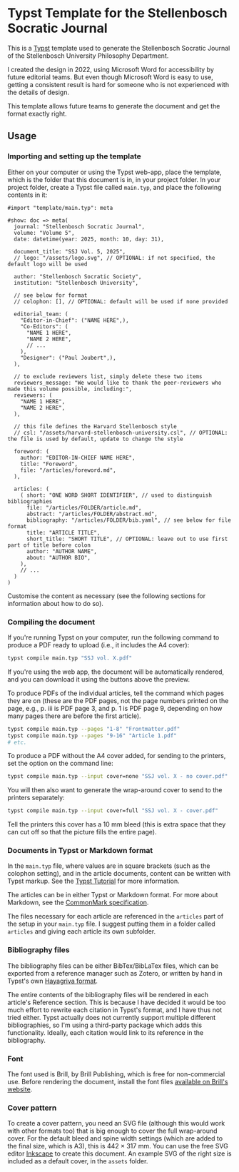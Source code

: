 # Typst Template for the Stellenbosch Socratic Journal

This is a [Typst](https://typst.app) template used to generate the Stellenbosch Socratic Journal of the Stellenbosch University Philosophy Department.

I created the design in 2022, using Microsoft Word for accessibility by future editorial teams. But even though Microsoft Word is easy to use, getting a consistent result is hard for someone who is not experienced with the details of design.

This template allows future teams to generate the document and get the format exactly right.

## Usage

### Importing and setting up the template

Either on your computer or using the Typst web-app, place the template, which is the folder that this document is in, in your project folder. In your project folder, create a Typst file called `main.typ`, and place the following contents in it:

```typ
#import "template/main.typ": meta

#show: doc => meta(
  journal: "Stellenbosch Socratic Journal",
  volume: "Volume 5",
  date: datetime(year: 2025, month: 10, day: 31),

  document_title: "SSJ Vol. 5, 2025",
  // logo: "/assets/logo.svg", // OPTIONAL: if not specified, the default logo will be used

  author: "Stellenbosch Socratic Society",
  institution: "Stellenbosch University",

  // see below for format
  // colophon: [], // OPTIONAL: default will be used if none provided

  editorial_team: (
    "Editor-in-Chief": ("NAME HERE",),
    "Co-Editors": (
      "NAME 1 HERE",
      "NAME 2 HERE",
      // ...
    ),
    "Designer": ("Paul Joubert",),
  ),

  // to exclude reviewers list, simply delete these two items
  reviewers_message: "We would like to thank the peer-reviewers who made this volume possible, including:",
  reviewers: (
    "NAME 1 HERE",
    "NAME 2 HERE",
  ),

  // this file defines the Harvard Stellenbosch style
  // csl: "/assets/harvard-stellenbosch-university.csl", // OPTIONAL: the file is used by default, update to change the style

  foreword: (
    author: "EDITOR-IN-CHIEF NAME HERE",
    title: "Foreword",
    file: "/articles/foreword.md",
  ),

  articles: (
    ( short: "ONE WORD SHORT IDENTIFIER", // used to distinguish bibliographies
      file: "/articles/FOLDER/article.md",
      abstract: "/articles/FOLDER/abstract.md",
      bibliography: "/articles/FOLDER/bib.yaml", // see below for file format
      title: "ARTICLE TITLE",
      short_title: "SHORT TITLE", // OPTIONAL: leave out to use first part of title before colon
      author: "AUTHOR NAME",
      about: "AUTHOR BIO",
    ),
    // ...
  )
)
```

Customise the content as necessary (see the following sections for information about how to do so).

### Compiling the document

If you're running Typst on your computer, run the following command to produce a PDF ready to upload (i.e., it includes the A4 cover):

```bash
typst compile main.typ "SSJ vol. X.pdf"
```

If you're using the web app, the document will be automatically rendered, and you can download it using the buttons above the preview.

To produce PDFs of the individual articles, tell the command which pages they are on (these are the PDF pages, not the page numbers printed on the page, e.g., p. iii is PDF page 3, and p. 1 is PDF page 9, depending on how many pages there are before the first article).

```bash
typst compile main.typ --pages "1-8" "Frontmatter.pdf"
typst compile main.typ --pages "9-16" "Article 1.pdf"
# etc.
```

To produce a PDF without the A4 cover added, for sending to the printers, set the option on the command line:

```bash
typst compile main.typ --input cover=none "SSJ vol. X - no cover.pdf"
```

You will then also want to generate the wrap-around cover to send to the printers separately:

```bash
typst compile main.typ --input cover=full "SSJ vol. X - cover.pdf"
```

Tell the printers this cover has a 10 mm bleed (this is extra space that they can cut off so that the picture fills the entire page).

### Documents in Typst or Markdown format

In the `main.typ` file, where values are in square brackets (such as the colophon setting), and in the article documents, content can be written with Typst markup. See the [Typst Tutorial](https://typst.app/docs/tutorial/) for more information.

The articles can be in either Typst or Markdown format. For more about Markdown, see the [CommonMark specification](https://spec.commonmark.org/current/).

The files necessary for each article are referenced in the `articles` part of the setup in your `main.typ` file. I suggest putting them in a folder called `articles` and giving each article its own subfolder.

### Bibliography files

The bibliography files can be either BibTex/BibLaTex files, which can be exported from a reference manager such as Zotero, or written by hand in Typst's own [Hayagriva format](https://github.com/typst/hayagriva/blob/main/docs/file-format.md).

The entire contents of the bibliography files will be rendered in each article's Reference section. This is because I have decided it would be too much effort to rewrite each citation in Typst's format, and I have thus not tried either. Typst actually does not currently support multiple different bibliographies, so I'm using a third-party package which adds this functionality. Ideally, each citation would link to its reference in the bibliography.

### Font

The font used is Brill, by Brill Publishing, which is free for non-commercial use. Before rendering the document, install the font files [available on Brill's website](https://brill.com/fileasset/The_Brill_Typeface_Package_v_4_0.zip).

### Cover pattern

To create a cover pattern, you need an SVG file (although this would work with other formats too) that is big enough to cover the full wrap-around cover. For the default bleed and spine width settings (which are added to the final size, which is A3), this is 442 × 317 mm. You can use the free SVG editor [Inkscape](https://inkscape.org/) to create this document. An example SVG of the right size is included as a default cover, in the `assets` folder.
